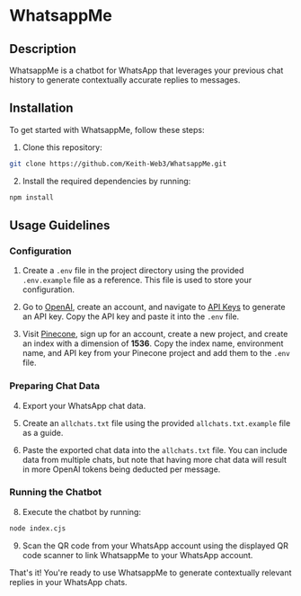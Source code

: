 # WhatsappMe

## Description
WhatsappMe is a chatbot for WhatsApp that leverages your previous chat history to generate contextually accurate replies to messages.

## Installation
To get started with WhatsappMe, follow these steps:

1. Clone this repository:
```bash
git clone https://github.com/Keith-Web3/WhatsappMe.git
```

2. Install the required dependencies by running:
```bash
npm install
```

## Usage Guidelines

### Configuration

1. Create a `.env` file in the project directory using the provided `.env.example` file as a reference. This file is used to store your configuration.

2. Go to [OpenAI](https://openai.com/), create an account, and navigate to [API Keys](https://platform.openai.com/account/api-keys) to generate an API key. Copy the API key and paste it into the `.env` file.

3. Visit [Pinecone](https://app.pinecone.io/), sign up for an account, create a new project, and create an index with a dimension of **1536**. Copy the index name, environment name, and API key from your Pinecone project and add them to the `.env` file.

### Preparing Chat Data

4. Export your WhatsApp chat data. 

5. Create an `allchats.txt` file using the provided `allchats.txt.example` file as a guide.

6. Paste the exported chat data into the `allchats.txt` file. You can include data from multiple chats, but note that having more chat data will result in more OpenAI tokens being deducted per message.

### Running the Chatbot

8. Execute the chatbot by running:
```bash
node index.cjs
```

9. Scan the QR code from your WhatsApp account using the displayed QR code scanner to link WhatsappMe to your WhatsApp account.

That's it! You're ready to use WhatsappMe to generate contextually relevant replies in your WhatsApp chats.
